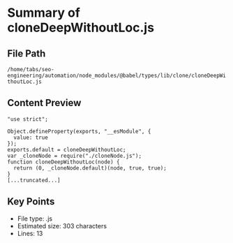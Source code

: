# Summary of cloneDeepWithoutLoc.js
  
## File Path
`/home/tabs/seo-engineering/automation/node_modules/@babel/types/lib/clone/cloneDeepWithoutLoc.js`

## Content Preview
```
"use strict";

Object.defineProperty(exports, "__esModule", {
  value: true
});
exports.default = cloneDeepWithoutLoc;
var _cloneNode = require("./cloneNode.js");
function cloneDeepWithoutLoc(node) {
  return (0, _cloneNode.default)(node, true, true);
}
[...truncated...]
```

## Key Points
- File type: .js
- Estimated size: 303 characters
- Lines: 13
